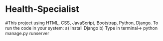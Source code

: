 # Health-Specialist
#This project using HTML, CSS, JavaScript, Bootstrap, Python, Django.
To run the code in your system: 
a) Install Django
b) Type in terminal-> python manage.py runserver
